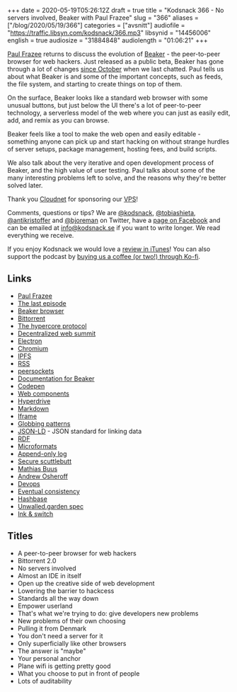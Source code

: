 +++
date = 2020-05-19T05:26:12Z
draft = true
title = "Kodsnack 366 - No servers involved, Beaker with Paul Frazee"
slug = "366"
aliases = ["/blog/2020/05/19/366"]
categories = ["avsnitt"]
audiofile = "https://traffic.libsyn.com/kodsnack/366.mp3"
libsynid = "14456006"
english = true
audiosize = "31884848"
audiolength = "01:06:21"
+++

[Paul Frazee](https://pfrazee.hashbase.io/) returns to discuss the evolution of [Beaker](https://www.beakerbrowser.com/) - the peer-to-peer browser for web hackers. Just  released as a public beta, Beaker has gone through a lot of changes [since October](https://kodsnack.se/336/) when we last chatted. Paul tells us about what Beaker is and some of the important concepts, such as feeds, the file system, and starting to create things on top of them.

On the surface, Beaker looks like a standard web browser with some unusual buttons, but just below the UI there's a lot of peer-to-peer technology, a serverless model of the web where you can just as easily edit, add, and remix as you can browse.

Beaker feels like a tool to make the web open and easily editable - something anyone can pick up and start hacking on without strange hurdles of server setups, package management, hosting fees, and build scripts.

We also talk about the very iterative and open development process of Beaker, and the high value of user testing. Paul talks about some of the many interesting problems left to solve, and the reasons why they're better solved later.

Thank you [Cloudnet](http://www.cloudnet.se) for sponsoring our [VPS](http://en.wikipedia.org/wiki/Virtual_private_server)!

Comments, questions or tips? We are [@kodsnack](https://www.twitter.com/kodsnack), [@tobiashieta](https://www.twitter.com/tobiashieta), [@antikristoffer](https://twitter.com/antikristoffer) and [@bjoreman](https://www.twitter.com/bjoreman) on Twitter, have a [page on Facebook](https://www.facebook.com/kodsnack) and can be emailed at [info@kodsnack.se](mailto:info@kodsnack.se) if you want to write longer. We read everything we receive.

If you enjoy Kodsnack we would love a [review in iTunes](http://itunes.apple.com/se/podcast/kodsnack/id561631498?l=en)! You can also support the podcast by <a href="https://ko-fi.com/kodsnack" rel="payment">buying us a coffee (or two!) through Ko-fi</a>.

## Links ##
* [Paul Frazee](https://pfrazee.hashbase.io/)
* [The last episode](https://kodsnack.se/336/)
* [Beaker browser](https://www.beakerbrowser.com/)
* [Bittorrent](https://en.wikipedia.org/wiki/BitTorrent)
* [The hypercore protocol](https://github.com/hypercore-protocol/hypercore)
* [Decentralized web summit](https://decentralizedweb.net/)
* [Electron](https://www.electronjs.org/)
* [Chromium](https://en.wikipedia.org/wiki/Chromium_%28web_browser%29)
* [IPFS](https://en.wikipedia.org/wiki/InterPlanetary_File_System)
* [RSS](https://en.wikipedia.org/wiki/RSS)
* [peersockets](https://docs.beakerbrowser.com/apis/beaker.peersockets)
* [Documentation for Beaker](https://docs.beakerbrowser.com/)
* [Codepen](https://en.wikipedia.org/wiki/CodePen)
* [Web components](https://en.wikipedia.org/wiki/Web_Components)
* [Hyperdrive](https://github.com/hypercore-protocol/hyperdrive)
* [Markdown](https://en.wikipedia.org/wiki/Markdown)
* [Iframe](https://en.wikipedia.org/wiki/HTML_element#Frames)
* [Globbing patterns](https://en.wikipedia.org/wiki/Glob_%28programming%29)
* [JSON-LD](https://en.wikipedia.org/wiki/JSON-LD) - JSON standard for linking data
* [RDF](https://en.wikipedia.org/wiki/Resource_Description_Framework)
* [Microformats](https://en.wikipedia.org/wiki/Microformat)
* [Append-only log](https://en.wikipedia.org/wiki/Append-only)
* [Secure scuttlebutt](https://en.wikipedia.org/wiki/Secure_Scuttlebutt)
* [Mathias Buus](https://mafinto.sh/)
* [Andrew Osheroff](https://github.com/andrewosh)
* [Devops](https://en.wikipedia.org/wiki/DevOps)
* [Eventual consistency](https://en.wikipedia.org/wiki/Eventual_consistency)
* [Hashbase](https://hashbase.io/)
* [Unwalled.garden spec](https://unwalled.garden/)
* [Ink & switch](https://www.inkandswitch.com/)

## Titles ##
* A peer-to-peer browser for web hackers
* Bittorrent 2.0
* No servers involved
* Almost an IDE in itself
* Open up the creative side of web development
* Lowering the barrier to hackcess
* Standards all the way down
* Empower userland
* That's what we're trying to do: give developers new problems
* New problems of their own choosing
* Pulling it from Denmark
* You don't need a server for it
* Only superficially like other browsers
* The answer is "maybe"
* Your personal anchor
* Plane wifi is getting pretty good
* What you choose to put in front of people
* Lots of auditability